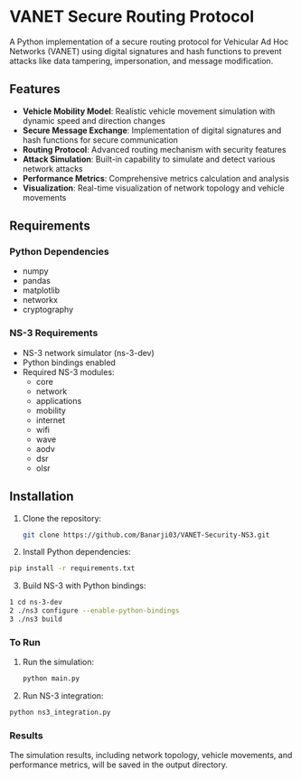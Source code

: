 # VANET Secure Routing Protocol

A Python implementation of a secure routing protocol for Vehicular Ad Hoc Networks (VANET) using digital signatures and hash functions to prevent attacks like data tampering, impersonation, and message modification.

## Features

- **Vehicle Mobility Model**: Realistic vehicle movement simulation with dynamic speed and direction changes
- **Secure Message Exchange**: Implementation of digital signatures and hash functions for secure communication
- **Routing Protocol**: Advanced routing mechanism with security features
- **Attack Simulation**: Built-in capability to simulate and detect various network attacks
- **Performance Metrics**: Comprehensive metrics calculation and analysis
- **Visualization**: Real-time visualization of network topology and vehicle movements

## Requirements

### Python Dependencies
- numpy
- pandas
- matplotlib
- networkx
- cryptography

### NS-3 Requirements
- NS-3 network simulator (ns-3-dev)
- Python bindings enabled
- Required NS-3 modules:
  - core
  - network
  - applications
  - mobility
  - internet
  - wifi
  - wave
  - aodv
  - dsr
  - olsr

## Installation

1. Clone the repository:
   ```bash
   git clone https://github.com/Banarji03/VANET-Security-NS3.git

2. Install Python dependencies:
  ```bash
pip install -r requirements.txt
```
3. Build NS-3 with Python bindings:
  ```bash
 1 cd ns-3-dev
 2 ./ns3 configure --enable-python-bindings
 3 ./ns3 build
```
### To Run

1. Run the simulation:
   ```bash
   python main.py
2. Run NS-3 integration:
  ```bash
python ns3_integration.py
```
### Results
The simulation results, including network topology, vehicle movements, and performance metrics, will be saved in the output directory.

